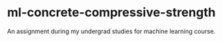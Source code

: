 # ml-concrete-compressive-strength

An assignment during my undergrad studies for machine learning course.
